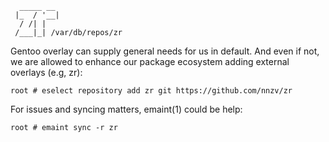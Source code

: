 ```
  _____ __ 
 |_  / '__|
  / /| |   
 /___|_| /var/db/repos/zr
```

Gentoo overlay can supply general needs for us in default. And even if not, we are allowed to 
enhance our package ecosystem adding external overlays (e.g, zr):

```
root # eselect repository add zr git https://github.com/nnzv/zr
```

For issues and syncing matters, emaint(1) could be help:

```
root # emaint sync -r zr
```
